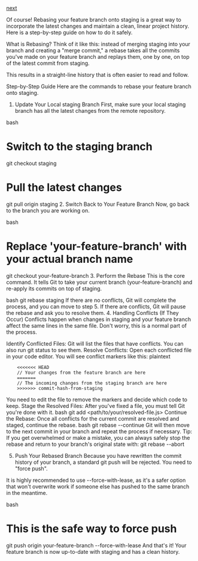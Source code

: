 [next](/page-05.md)

Of course! Rebasing your feature branch onto staging is a great way to incorporate the latest changes and maintain a clean, linear project history. Here is a step-by-step guide on how to do it safely.

What is Rebasing?
Think of it like this: instead of merging staging into your branch and creating a "merge commit," a rebase takes all the commits you've made on your feature branch and replays them, one by one, on top of the latest commit from staging.

This results in a straight-line history that is often easier to read and follow.

Step-by-Step Guide
Here are the commands to rebase your feature branch onto staging.

1. Update Your Local staging Branch
First, make sure your local staging branch has all the latest changes from the remote repository.

bash
# Switch to the staging branch
git checkout staging

# Pull the latest changes
git pull origin staging
2. Switch Back to Your Feature Branch
Now, go back to the branch you are working on.

bash
# Replace 'your-feature-branch' with your actual branch name
git checkout your-feature-branch
3. Perform the Rebase
This is the core command. It tells Git to take your current branch (your-feature-branch) and re-apply its commits on top of staging.

bash
git rebase staging
If there are no conflicts, Git will complete the process, and you can move to step 5.
If there are conflicts, Git will pause the rebase and ask you to resolve them.
4. Handling Conflicts (If They Occur)
Conflicts happen when changes in staging and your feature branch affect the same lines in the same file. Don't worry, this is a normal part of the process.

Identify Conflicted Files: Git will list the files that have conflicts. You can also run git status to see them.
Resolve Conflicts: Open each conflicted file in your code editor. You will see conflict markers like this:
plaintext
```
    <<<<<<< HEAD
    // Your changes from the feature branch are here
    =======
    // The incoming changes from the staging branch are here
    >>>>>>> commit-hash-from-staging
```
You need to edit the file to remove the markers and decide which code to keep.
Stage the Resolved Files: After you've fixed a file, you must tell Git you're done with it.
bash
git add <path/to/your/resolved-file.js>
Continue the Rebase: Once all conflicts for the current commit are resolved and staged, continue the rebase.
bash
git rebase --continue
Git will then move to the next commit in your branch and repeat the process if necessary.
Tip: If you get overwhelmed or make a mistake, you can always safely stop the rebase and return to your branch's original state with: git rebase --abort

5. Push Your Rebased Branch
Because you have rewritten the commit history of your branch, a standard git push will be rejected. You need to "force push".

It is highly recommended to use --force-with-lease, as it's a safer option that won't overwrite work if someone else has pushed to the same branch in the meantime.

bash
# This is the safe way to force push
git push origin your-feature-branch --force-with-lease
And that's it! Your feature branch is now up-to-date with staging and has a clean history.